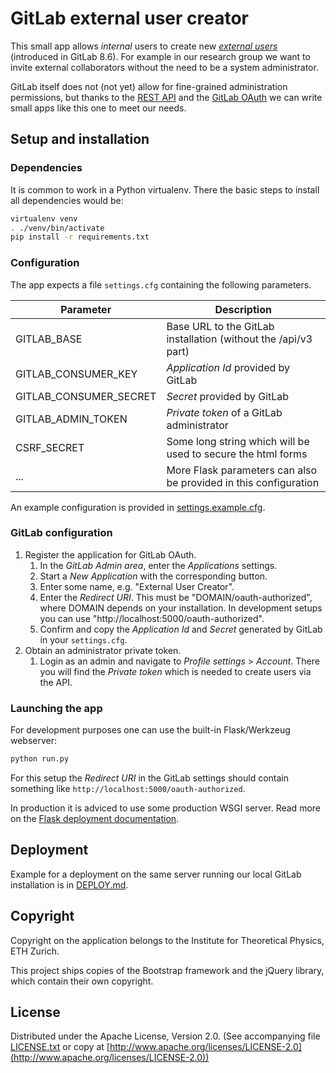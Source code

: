 # GitLab external user creator

This small app allows *internal* users to create new [*external users*](https://about.gitlab.com/2016/03/22/gitlab-8-6-released/) (introduced in GitLab 8.6). For example in our research group we want to invite external collaborators without the need to be a system administrator.

GitLab itself does not (not yet) allow for fine-grained administration permissions, but thanks to the [REST API](http://doc.gitlab.com/ce/api/README.html) and the [GitLab OAuth](http://doc.gitlab.com/ce/integration/oauth_provider.html) we can write small apps like this one to meet our needs.

## Setup and installation

### Dependencies
It is common to work in a Python virtualenv. There the basic steps to install all dependencies would be:
```bash
virtualenv venv
. ./venv/bin/activate
pip install -r requirements.txt
```

### Configuration
The app expects a file ```settings.cfg``` containing the following parameters.

| Parameter | Description |
| --------- | ----------- |
| GITLAB_BASE | Base URL to the GitLab installation (without the /api/v3 part) |
| GITLAB_CONSUMER_KEY | *Application Id* provided by GitLab |
| GITLAB_CONSUMER_SECRET | *Secret* provided by GitLab |
| GITLAB_ADMIN_TOKEN | *Private token* of a GitLab administrator |
| CSRF_SECRET | Some long string which will be used to secure the html forms |
| ... | More Flask parameters can also be provided in this configuration |

An example configuration is provided in [settings.example.cfg](settings.example.cfg).

### GitLab configuration
1. Register the application for GitLab OAuth.
   1. In the *GitLab Admin area*, enter the *Applications* settings.
   1. Start a *New Application* with the corresponding button.
   1. Enter some name, e.g. "External User Creator".
   1. Enter the *Redirect URI*. This must be "DOMAIN/oauth-authorized", where DOMAIN depends on your installation. In development setups you can use "http://localhost:5000/oauth-authorized".
   1. Confirm and copy the *Application Id* and *Secret* generated by GitLab in your ```settings.cfg```.
1. Obtain an administrator private token.
   1. Login as an admin and navigate to *Profile settings* > *Account*. There you will find the *Private token* which is needed to create users via the API.

### Launching the app
For development purposes one can use the built-in Flask/Werkzeug webserver:
```bash
python run.py
```
For this setup the *Redirect URI* in the GitLab settings should contain something like ```http://localhost:5000/oauth-authorized```.

In production it is adviced to use some production WSGI server. Read more on the [Flask deployment documentation](http://flask.pocoo.org/docs/deploying/).

## Deployment
Example for a deployment on the same server running our local GitLab installation is in [DEPLOY.md](DEPLOY.md).

## Copyright
Copyright on the application belongs to the Institute for Theoretical Physics, ETH Zurich.

This project ships copies of the Bootstrap framework and the jQuery library, which contain their own copyright.


## License
Distributed under the Apache License, Version 2.0. (See accompanying file [LICENSE.txt](LICENSE.txt) or copy at [http://www.apache.org/licenses/LICENSE-2.0](http://www.apache.org/licenses/LICENSE-2.0))


